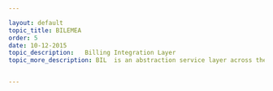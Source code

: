 ```yaml
---

layout: default
topic_title: BILEMEA
order: 5
date: 10-12-2015
topic_description:   Billing Integration Layer 
topic_more_description: BIL  is an abstraction service layer across the Services Segment. Any communication within the servies applications like ( Delta , SODS etc ) happen throught BIL layer. OCI communicates the Order and Order status information to BIL Layer for APJ and EMEA regions )


---
```


